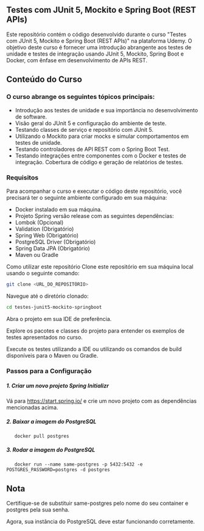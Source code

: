 ## Testes com JUnit 5, Mockito e Spring Boot (REST APIs)
Este repositório contém o código desenvolvido durante o curso "Testes com JUnit 5, Mockito e Spring Boot (REST APIs)" na plataforma Udemy. O objetivo deste curso é fornecer uma introdução abrangente aos testes de unidade e testes de integração usando JUnit 5, Mockito, Spring Boot e Docker, com ênfase em desenvolvimento de APIs REST.

## Conteúdo do Curso

### O curso abrange os seguintes tópicos principais:

- Introdução aos testes de unidade e sua importância no desenvolvimento de software.
- Visão geral do JUnit 5 e configuração do ambiente de teste.
- Testando classes de serviço e repositório com JUnit 5.
- Utilizando o Mockito para criar mocks e simular comportamentos em testes de unidade.
- Testando controladores de API REST com o Spring Boot Test.
- Testando integrações entre componentes com o Docker e testes de integração.
  Cobertura de código e geração de relatórios de testes.
### Requisitos
Para acompanhar o curso e executar o código deste repositório, você precisará ter o seguinte ambiente configurado em sua máquina:

* Docker instalado em sua máquina.
* Projeto Spring versão release com as seguintes dependências:
* Lombok (Opcional)
* Validation (Obrigatório)
* Spring Web (Obrigatório)
* PostgreSQL Driver (Obrigatório)
* Spring Data JPA (Obrigatório)
* Maven ou Gradle

Como utilizar este repositório
Clone este repositório em sua máquina local usando o seguinte comando:

```bash
git clone <URL_DO_REPOSITÓRIO>
```


Navegue até o diretório clonado:

```bash
cd testes-junit5-mockito-springboot
```

Abra o projeto em sua IDE de preferência.

Explore os pacotes e classes do projeto para entender os exemplos de testes apresentados no curso.

Execute os testes utilizando a IDE ou utilizando os comandos de build disponíveis para o Maven ou Gradle.

### Passos para a Configuração

##### 1. Criar um novo projeto Spring Initializr

   Vá para https://start.spring.io/ e crie um novo projeto com as dependências mencionadas acima.

##### 2. Baixar a imagem do PostgreSQL

```shell
   docker pull postgres
```

##### 3. Rodar a imagem do PostgreSQL

```shell
   docker run --name same-postgres -p 5432:5432 -e POSTGRES_PASSWORD=postgres -d postgres
```

## Nota

Certifique-se de substituir same-postgres pelo nome do seu container e postgres pela sua senha.

Agora, sua instância do PostgreSQL deve estar funcionando corretamente.
